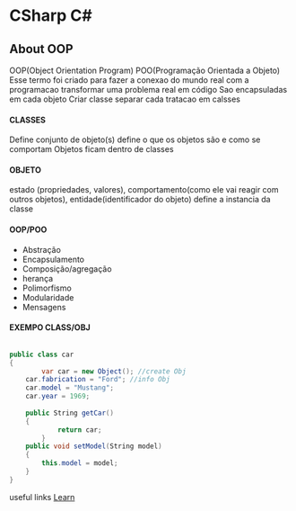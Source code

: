 # CSharp C#
## About OOP
  OOP(Object Orientation Program) POO(Programação Orientada a Objeto)
  Esse termo foi criado para fazer a conexao do mundo real com a programacao
  transformar uma problema real em código 
  Sao encapsuladas em cada objeto
	Criar classe separar cada tratacao em calsses
  
#### CLASSES
Define conjunto de objeto(s) define o que os objetos são e como se comportam
Objetos ficam dentro de classes
#### OBJETO
estado (propriedades, valores), comportamento(como ele vai reagir com outros objetos), entidade(identificador do objeto)
define a instancia da classe

#### OOP/POO
- Abstração
- Encapsulamento
- Composição/agregação
- herança
- Polimorfismo
- Modularidade
- Mensagens

#### EXEMPO CLASS/OBJ

```csharp

public class car
{
    	var car = new Object(); //create Obj
	car.fabrication = "Ford"; //info Obj
	car.model = "Mustang";
	car.year = 1969;
	
	public String getCar() 
	{
        	return car;
    	}
	public void setModel(String model)
	{
		this.model = model;
	}
}
```
useful links
[Learn](https://onlinecursosgratuitos.com/10-apostilas-de-linguagem-c-c-e-c-para-download-em-pdf/)
